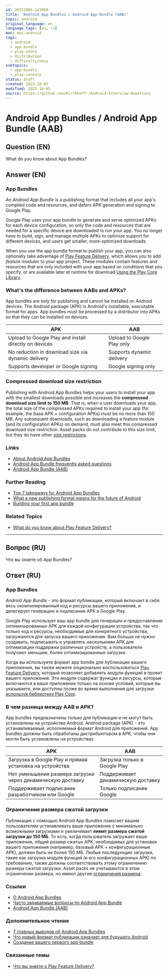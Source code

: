 ```yaml
---
id: 20251005-143000
title: "Android App Bundles / Android App Bundle (AAB)"
topic: android
original_language: en
language_tags: [en, ru]
moc: moc-android
tags:
  - android
  - app-bundle
  - play-store
  - distribution
  - difficulty/easy
subtopics:
  - app-bundle
  - play-console
status: draft
created: 2025-10-05
modified: 2025-10-05
source: https://github.com/Kirchhoff-/Android-Interview-Questions
---
```


# Android App Bundles / Android App Bundle (AAB)

## Question (EN)
What do you know about App Bundles?

## Answer (EN)

### App Bundles
An *Android App Bundle* is a publishing format that includes all your app's compiled code and resources, and defers APK generation and signing to Google Play.

Google Play uses your app bundle to generate and serve optimized APKs for each device configuration, so only the code and resources that are needed for a specific device are downloaded to run your app. You no longer have to build, sign, and manage multiple APKs to optimize support for different devices, and users get smaller, more-optimized downloads.

When you use the app bundle format to publish your app, you can also optionally take advantage of [Play Feature Delivery](https://developer.android.com/guide/playcore/feature-delivery), which allows you to add *feature modules* to your app project. These modules contain features and resources that are only included with your app based on conditions that you specify, or are available later at runtime for download [Using the Play Core Library](https://developer.android.com/guide/playcore).

### What's the difference between AABs and APKs?
App bundles are only for publishing and cannot be installed on Android devices. The Android package (APK) is Android's installable, executable format for apps. App bundles must be processed by a distributor into APKs so that they can be installed on devices.

| APK | AAB |
|---|---|
| Upload to Google Play and install directly on devices | Upload to Google Play only |
| No reduction in download size via dynamic delivery | Supports dynamic delivery |
| Supports developer or Google signing | Google signing only |

### Compressed download size restriction
Publishing with Android App Bundles helps your users to install your app with the smallest downloads possible and increases the **compressed download size limit to 150 MB**. That is, when a user downloads your app, the total size of the compressed APKs required to install your app (for example, the base APK + configuration APKs) must be no more than 150 MB. Any subsequent downloads, such as downloading a feature module (and its configuration APKs) on demand, must also meet this compressed download size restriction. Asset packs do not contribute to this size limit, but they do have other [size restrictions](https://developer.android.com/guide/playcore/asset-delivery#size-limits).

### Links
- [About Android App Bundles](https://developer.android.com/guide/app-bundle)
- [Android App Bundle frequently asked questions](https://developer.android.com/guide/app-bundle/faq)
- [Android App Bundle (AAB)](https://gonative.io/docs/android-app-bundle)

### Further Reading
- [Top 7 takeaways for Android App Bundles](https://www.youtube.com/watch?v=st9VZuJNIbw)
- [What a new publishing format means for the future of Android](https://medium.com/googleplaydev/what-a-new-publishing-format-means-for-the-future-of-android-2e34981793a)
- [Building your first app bundle](https://medium.com/androiddevelopers/building-your-first-app-bundle-bbcd228bf631)

### Related Topics
- [What do you know about Play Feature Delivery?](https://github.com/Kirchhoff-/Android-Interview-Questions/blob/master/Android/What%20do%20you%20know%20about%20Play%20Feature%20Delivery.md)

---

## Вопрос (RU)
Что вы знаете об App Bundles?

## Ответ (RU)

### App Bundles
*Android App Bundle* - это формат публикации, который включает в себя весь скомпилированный код и ресурсы вашего приложения, и делегирует генерацию и подписание APK в Google Play.

Google Play использует ваш app bundle для генерации и предоставления оптимизированных APK для каждой конфигурации устройства, так что только код и ресурсы, необходимые для конкретного устройства, загружаются для запуска вашего приложения. Вам больше не нужно создавать, подписывать и управлять несколькими APK для оптимизации поддержки различных устройств, а пользователи получают меньшие, более оптимизированные загрузки.

Когда вы используете формат app bundle для публикации вашего приложения, вы также можете опционально воспользоваться [Play Feature Delivery](https://developer.android.com/guide/playcore/feature-delivery), который позволяет добавлять *модули функций* в проект вашего приложения. Эти модули содержат функции и ресурсы, которые включаются в ваше приложение только на основе условий, которые вы указываете, или доступны позже во время выполнения для загрузки [используя библиотеку Play Core](https://developer.android.com/guide/playcore).

### В чем разница между AAB и APK?
App bundles предназначены только для публикации и не могут быть установлены на устройства Android. Android package (APK) - это устанавливаемый, исполняемый формат Android для приложений. App bundles должны быть обработаны дистрибьютором в APK, чтобы они могли быть установлены на устройствах.

| APK | AAB |
|---|---|
| Загрузка в Google Play и прямая установка на устройства | Загрузка только в Google Play |
| Нет уменьшения размера загрузки через динамическую доставку | Поддерживает динамическую доставку |
| Поддерживает подписание разработчиком или Google | Только подписание Google |

### Ограничение размера сжатой загрузки
Публикация с помощью Android App Bundles помогает вашим пользователям устанавливать ваше приложение с минимально возможными загрузками и увеличивает **лимит размера сжатой загрузки до 150 МБ**. То есть, когда пользователь загружает ваше приложение, общий размер сжатых APK, необходимых для установки вашего приложения (например, базовый APK + конфигурационные APK), должен быть не более 150 МБ. Любые последующие загрузки, такие как загрузка модуля функций (и его конфигурационных APK) по требованию, также должны соответствовать этому ограничению размера сжатой загрузки. Asset packs не учитываются в этом ограничении размера, но имеют другие [ограничения размера](https://developer.android.com/guide/playcore/asset-delivery#size-limits).

### Ссылки
- [О Android App Bundles](https://developer.android.com/guide/app-bundle)
- [Часто задаваемые вопросы по Android App Bundle](https://developer.android.com/guide/app-bundle/faq)
- [Android App Bundle (AAB)](https://gonative.io/docs/android-app-bundle)

### Дополнительное чтение
- [7 главных выводов об Android App Bundles](https://www.youtube.com/watch?v=st9VZuJNIbw)
- [Что новый формат публикации означает для будущего Android](https://medium.com/googleplaydev/what-a-new-publishing-format-means-for-the-future-of-android-2e34981793a)
- [Создание вашего первого app bundle](https://medium.com/androiddevelopers/building-your-first-app-bundle-bbcd228bf631)

### Связанные темы
- [Что вы знаете о Play Feature Delivery?](https://github.com/Kirchhoff-/Android-Interview-Questions/blob/master/Android/What%20do%20you%20know%20about%20Play%20Feature%20Delivery.md)
